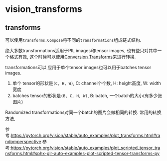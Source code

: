 # vision_transforms

## transforms
可以使用`transforms.Compose`将不同的`transformations`组成链式结构.


绝大多数transformations适用于PIL images和tensor images, 也有些只对其中一个格式有效, 这个时候可以使用[Conversion Transforms](https://pytorch.org/vision/stable/transforms.html?highlight=transforms#conversion-transforms)来进行转换.

transformations可以 应用于单个tensor images也可以用于batches tensor images.
1. 单个 tensor的形状是`(C, H, W)`, C: channel个个数, H: height高度, W: width宽度
2. batches tensor的形状是`(B, C, H, W)`, B: batch, 一个batch的大小(有多少张图片)

Randomized transformations对同一个batch的图片会做相同的转换.
常用的转换方法, 

参考:https://pytorch.org/vision/stable/auto_examples/plot_transforms.html#randomperspective
参考:https://pytorch.org/vision/stable/auto_examples/plot_scripted_tensor_transforms.html#sphx-glr-auto-examples-plot-scripted-tensor-transforms-py